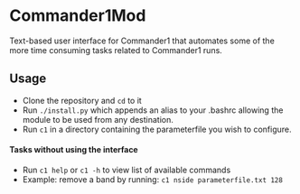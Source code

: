 # Commander1Mod
Text-based user interface for Commander1 that automates some of the more time consuming tasks related to Commander1 runs.

## Usage
* Clone the repository and `cd` to it
* Run `./install.py` which appends an alias to your .bashrc allowing the module to be used from any destination.
* Run `c1` in a directory containing the parameterfile you wish to configure.

#### Tasks without using the interface
* Run `c1 help` or `c1 -h` to view list of available commands
* Example: remove a band by running: `c1 nside parameterfile.txt 128` 

